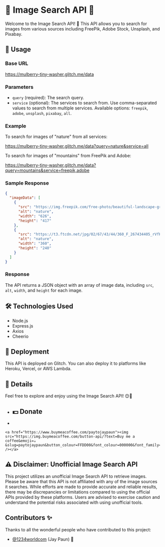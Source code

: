 # 🌟 Image Search API 🌟

Welcome to the Image Search API! 🚀 This API allows you to search for images from various sources including FreePik, Adobe Stock, Unsplash, and Pixabay.

## 📝 Usage

### Base URL

https://mulberry-tiny-washer.glitch.me/data


### Parameters

- `query` (required): The search query.
- `service` (optional): The services to search from. Use comma-separated values to search from multiple services. Available options: `freepik`, `adobe`, `unsplash`, `pixabay`, `all`.

### Example

To search for images of "nature" from all services:

https://mulberry-tiny-washer.glitch.me/data?query=nature&service=all


To search for images of "mountains" from FreePik and Adobe:

https://mulberry-tiny-washer.glitch.me/data?query=mountains&service=freepik,adobe

### Sample Response

```json
{
  "imageData": [
    {
      "src": "https://img.freepik.com/free-photo/beautiful-landscape-grand-teton-national-park-wyoming-united-states_181624-60981.jpg?size=626&ext=jpg",
      "alt": "nature",
      "width": "626",
      "height": "417"
    },
    {
      "src": "https://t3.ftcdn.net/jpg/02/67/43/44/360_F_267434405_rVfKoBDQpb6smmbNtDRWvzAYCYpsX47E.jpg",
      "alt": "nature",
      "width": "360",
      "height": "240"
    }
  ]
}
```

### Response

The API returns a JSON object with an array of image data, including `src`, `alt`, `width`, and `height` for each image.



## 🛠️ Technologies Used



- Node.js
- Express.js
- Axios
- Cheerio

## 🚀 Deployment

This API is deployed on Glitch. You can also deploy it to platforms like Heroku, Vercel, or AWS Lambda.

## 📜 Details



Feel free to explore and enjoy using the Image Search API! 😊🌈

- ## 💵 Donate

- 
```
<a href="https://www.buymeacoffee.com/paytojaypaun"><img src="https://img.buymeacoffee.com/button-api/?text=Buy me a coffee&emoji=☕&slug=paytojaypaun&button_colour=FFDD00&font_colour=000000&font_family=Cookie&outline_colour=000000&coffee_colour=ffffff" /></a>
```


## ⚠️ Disclaimer: Unofficial Image Search API

This project utilizes an unofficial Image Search API to retrieve images. Please be aware that this API is not affiliated with any of the image sources it searches. While efforts are made to provide accurate and reliable results, there may be discrepancies or limitations compared to using the official APIs provided by these platforms. Users are advised to exercise caution and understand the potential risks associated with using unofficial tools.

## Contributors ✨

Thanks to all the wonderful people who have contributed to this project:

- [@1234worldcom](https://github.com/1234worldcom) (Jay Paun) 🚀

